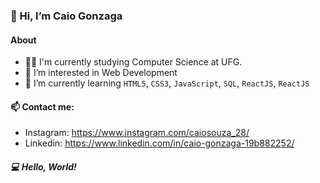 ### 👋 Hi, I’m Caio Gonzaga

#### About
- 👨‍🎓 I'm currently studying Computer Science at UFG.
- 👀 I’m interested in Web Development
- 🌱 I’m currently learning `HTML5`, `CSS3`, `JavaScript`, `SQL`, `ReactJS`, `ReactJS`

#### 📫 Contact me: <br> 
- Instagram: https://www.instagram.com/caiosouza_28/ <br>
- Linkedin: https://www.linkedin.com/in/caio-gonzaga-19b882252/
  
##### 💻 Hello, World!

<!---
Caioscg/Caioscg is a ✨ special ✨ repository because its `README.md` (this file) appears on your GitHub profile.
You can click the Preview link to take a look at your changes.
--->
